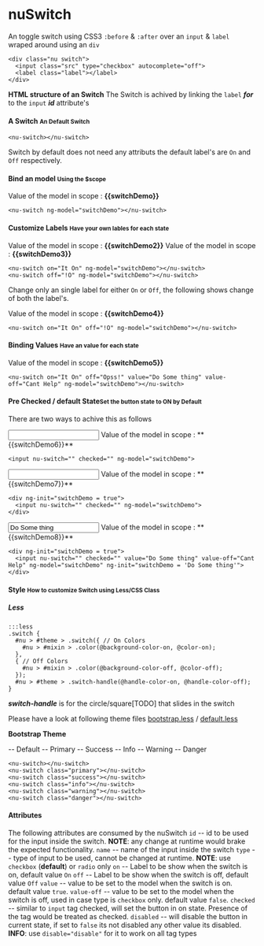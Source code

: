 # nuSwitch
An toggle switch using CSS3 `:before` & `:after` over an `input` & `label` wraped around using an `div`

    <div class="nu switch">
      <input class="src" type="checkbox" autocomplete="off">
      <label class="label"></label>
    </div>

**HTML structure of an Switch**
The Switch is achived by linking the `label` ***for*** to the `input` ***id***  attribute's

#### A Switch <small>An Default Switch</small>

<nu-switch></nu-switch>

    <nu-switch></nu-switch>
Switch by default does not need any attributs the default label's are `On` and `Off` respectively.

#### Bind an model <small>Using the $scope</small>

<nu-switch ng-model="switchDemo"></nu-switch>
Value of the model in scope : **{{switchDemo}}**

    <nu-switch ng-model="switchDemo"></nu-switch>

#### Customize Labels <small>Have your own lables for each state</small>

<nu-switch on="It On" ng-model="switchDemo2"></nu-switch>
Value of the model in scope : **{{switchDemo2}}**
<nu-switch off="!O" ng-model="switchDemo3"></nu-switch>
Value of the model in scope : **{{switchDemo3}}**

    <nu-switch on="It On" ng-model="switchDemo"></nu-switch>
    <nu-switch off="!O" ng-model="switchDemo"></nu-switch>

Change only an single label for either `On` or `Off`, the following shows change of both the label's.

<nu-switch on="It On" off="!O" ng-model="switchDemo4"></nu-switch>
Value of the model in scope : **{{switchDemo4}}**

    <nu-switch on="It On" off="!O" ng-model="switchDemo"></nu-switch>

#### Binding Values <small>Have an value for each state</small>

<nu-switch on="It On" off="Opss!" value="Do Some thing" value-off="Cant Help" ng-model="switchDemo5"></nu-switch>
Value of the model in scope : **{{switchDemo5}}**

    <nu-switch on="It On" off="Opss!" value="Do Some thing" value-off="Cant Help" ng-model="switchDemo"></nu-switch>


#### Pre Checked / default State<small>Set the button state to ON by Default</small>
There are two ways to achive this as follows

<input nu-switch="" checked="" ng-model="switchDemo6">
Value of the model in scope : **{{switchDemo6}}**

    <input nu-switch="" checked="" ng-model="switchDemo">

<input nu-switch="" checked="" ng-model="switchDemo7">
Value of the model in scope : **{{switchDemo7}}**

    <div ng-init="switchDemo = true">
      <input nu-switch="" checked="" ng-model="switchDemo">
    </div>

<input nu-switch="" checked="" value="Do Some thing" value-off="Cant Help" ng-model="switchDemo8" ng-init="switchDemo8 = 'Do Some thing'">
Value of the model in scope : **{{switchDemo8}}**

    <div ng-init="switchDemo = true">
      <input nu-switch="" checked="" value="Do Some thing" value-off="Cant Help" ng-model="switchDemo" ng-init="switchDemo = 'Do Some thing'">
    </div>

#### Style <small>How to customize Switch using Less/CSS Class</small>
##### Less
    :::less
    .switch {
      #nu > #theme > .switch({ // On Colors
        #nu > #mixin > .color(@background-color-on, @color-on);
      },
      { // Off Colors
        #nu > #mixin > .color(@background-color-off, @color-off);
      });
      #nu > #theme > .switch-handle(@handle-color-on, @handle-color-off);
    }

***switch-handle*** is for the circle/square[TODO] that slides in the switch

Please have a look at following theme files [bootstrap.less](https://github.com/gKodes/ngul/blob/master/less/themes/bootstrap.less) / [default.less](https://github.com/gKodes/ngul/blob/master/less/themes/default.less)

**Bootstrap Theme**
<div class="bs">
  <nu-switch></nu-switch> -- Default
  <nu-switch class="primary"></nu-switch> -- Primary
  <nu-switch class="success"></nu-switch> -- Success
  <nu-switch class="info"></nu-switch> -- Info
  <nu-switch class="warning"></nu-switch> -- Warning
  <nu-switch class="danger"></nu-switch> -- Danger
</div>

    <nu-switch></nu-switch>
    <nu-switch class="primary"></nu-switch>
    <nu-switch class="success"></nu-switch>
    <nu-switch class="info"></nu-switch>
    <nu-switch class="warning"></nu-switch>
    <nu-switch class="danger"></nu-switch>


#### Attributes
The following attributes are consumed by the nuSwitch
`id` -- id to be used for the input inside the switch. **NOTE**: any change at runtime would brake the expected functionality.
`name` -- name of the input inside the switch
`type` -- type of input to be used, cannot be changed at runtime. **NOTE**: use `checkbox` (**default**) or `radio` only
`on` -- Label to be show when the switch is on, default value `On`
`off` -- Label to be show when the switch is off, default value `Off`
`value` -- value to be set to the model when the switch is on. default value `true`.
`value-off` -- value to be set to the model when the switch is off, used in case type is `checkbox` only. default value `false`.
`checked` -- similar to `input` tag checked, will set the button in on state. Presence of the tag would be treated as checked.
`disabled` -- will disable the button in current state, if set to `false` its not disabled any other value its disabled. **INFO**: use `disable="disable"` for it to work on all tag types